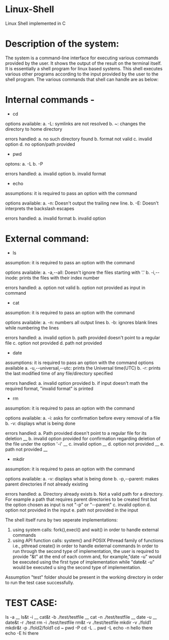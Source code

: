 # Linux-Shell
Linux Shell implemented in C
# Description of the system: 
The system is a command-line interface for executing various commands provided by the user. It shows the output of the result on the terminal itself. It is essentially a shell program for linux based systems. This shell executes various
other programs according to the input provided by the user to the shell program. The various commands that shell can handle are as below: 
# Internal commands - 
* cd 

options available: 
a. -L: symlinks are not resolved 
b. ~: changes the directory to home directory 

errors handled: 
a. no such directory found 
b. format not valid 
c. invalid option 
d. no option/path provided 

* pwd 

optons: 
a. -L 
b. -P 

errors handled: 
a. invalid option 
b. invalid format 

* echo 

assumptions: 
it is required to pass an option with the command 

options available: 
a. -n: Doesn't output the trailing new line. 
b. -E: Doesn't interprets the backslash escapes 

errors handled: 
a. invalid format 
b. invalid option 

# External command: 
* ls 

assumption: 
it is required to pass an option with the command 

options available: 
a. -a,--all: Doesn't ignore the files starting with '.' 
b. -i,--inode: prints the files with their index number 

errors handled: 
a. option not valid 
b. option not provided as input in command 

* cat 

assumption: 
it is required to pass an option with the command 

options available: 
a. -n: numbers all output lines 
b. -b: ignores blank lines while numbering the lines 

errors handled: 
a. invalid option 
b. path provided doesn't point to a regular file 
c. option not provided 
d. path not provided 

* date 

assumptions: 
it is required to pass an option with the command 
options available 
a. -u,--universal,--utc: prints the Universal time(UTC) 
b. -r: prints the last modified time of any file/directory specified 

errors handled: 
a. invalid option provided 
b. if input doesn't math the required format, "invalid format" is printed 
* rm 

assumption: 
it is required to pass an option with the command 

options available: 
a. -i: asks for confirmation before every removal of a file 
b. -v: displays what is being done 

errors handled: 
a. Path provided doesn't point to a regular file for its deletion __
b. invalid option provided for confirmation regarding deletion of the file under the option '-i' __
c. invalid option __
d. option not provided __ 
e. path not provided  __

* mkdir 

assumption: 
it is required to pass an option with the command 

options available: 
a. -v: displays what is being done 
b. -p,--parent: makes parent directories if not already existing 

errors handled: 
a. Directory already exists 
b. Not a valid path for a directory. For example a path that requires parent directories to be created first but the option chosen as input is not "-p" or "--parent" 
c. invalid option 
d. option not provided in the input 
e. path not provided in the input 

The shell itself runs by two seperate implementations: 
1. using system calls: fork(),execl() and wait() in order to handle external commands 
2. using API function calls: system() and POSIX Pthread family of functions i.e., pthread create() in order to handle 
external commands 
In order to run through the second type of implementation, the user is required to provide "&t" at the end of each comm
and, for example,"date -u" would be executed using the first type of implementation while "date&t -u" would be executed u
sing the second type of implementation. 

Assumption "test" folder should be present in the working directory in order to run the test case successfully. 

# TEST CASE: 
ls -a __
ls&t -i __
cat&t -b ./test/testfile __
cat -n ./test/testfile __
date -u __
date&t -r ./test 
rm -i ./test/testfile 
rm&t -v ./test/testfile 
mkdir -v ./fold1 
mkdir&t -p ./fold2/fold1 
cd ~ 
pwd -P 
cd -L .. 
pwd -L 
echo -n hello there 
echo -E hi there
